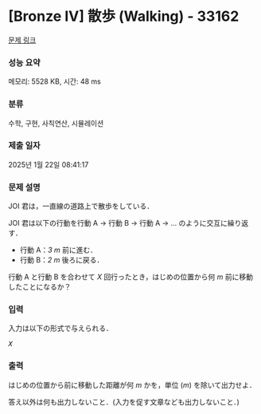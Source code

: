 # [Bronze IV] 散歩 (Walking) - 33162 

[문제 링크](https://www.acmicpc.net/problem/33162) 

### 성능 요약

메모리: 5528 KB, 시간: 48 ms

### 분류

수학, 구현, 사칙연산, 시뮬레이션

### 제출 일자

2025년 1월 22일 08:41:17

### 문제 설명

<p>JOI 君は，一直線の道路上で散歩をしている．</p>

<p>JOI 君は以下の行動を行動 A → 行動 B → 行動 A → … のように交互に繰り返す．</p>

<ul>
	<li>行動 A：<var>3 m</var> 前に進む．</li>
	<li>行動 B：<var>2 m</var> 後ろに戻る．</li>
</ul>

<p>行動 A と行動 B を合わせて <var>X</var> 回行ったとき，はじめの位置から何 <var>m</var> 前に移動したことになるか？</p>

### 입력 

 <p>入力は以下の形式で与えられる．</p>

<pre><var>X</var></pre>

### 출력 

 <p>はじめの位置から前に移動した距離が何 <var>m</var> かを，単位 (<var>m</var>) を除いて出力せよ．</p>

<p>答え以外は何も出力しないこと．(入力を促す文章なども出力しないこと．)</p>

